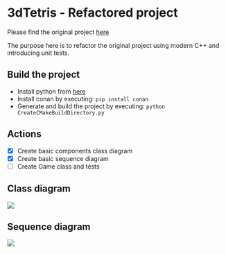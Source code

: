 # 3dTetris - Refactored project

Please find the original project [here](../OriginalProject)

The purpose here is to refactor the original project
using modern C++ and introducing unit tests.

## Build the project

 - Install python from [here](https://www.python.org/downloads/)
 - Install conan by executing: `pip install conan`
 - Generate and build the project by executing: `python CreateCMakeBuildDirectory.py`

## Actions

 - [X] Create basic components class diagram
 - [X] Create basic sequence diagram
 - [ ] Create Game class and tests

## Class diagram

![](http://www.plantuml.com/plantuml/proxy?cache=no&src=https://raw.githubusercontent.com/geo-xar/3dTetris/main/RefactoredProject/ClassDiagram.iuml)

## Sequence diagram

![](http://www.plantuml.com/plantuml/proxy?cache=no&src=https://raw.githubusercontent.com/geo-xar/3dTetris/main/RefactoredProject/SequenceDiagram.iuml)